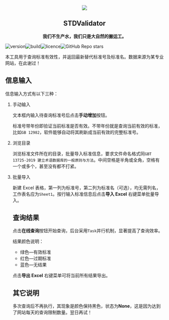 <div align="center"><img src="./STDValidator.ico" /></div>

<div align="center">
    <h2 >STDValidator</h2>
</div>

<center><b>我们不生产水，我们只是大自然的搬运工。</b></center>

![version](https://img.shields.io/badge/STDValidator-v1.1.1-orange)![build](https://img.shields.io/badge/build-passing-orange)![licence](https://img.shields.io/badge/Licence-MIT-orange)![GitHub Repo stars](https://img.shields.io/github/stars/3roman/stdvalidator)

本工具用于查询标准有效性，并返回最新替代标准号及标准名。数据来源为某专业网站，在此谢过！

## 信息输入

信息输入方式有以下三种：

1. 手动输入

   文本框内输入待查询标准号后点击**手动增加**按钮。

   标准号带年份即验证当前标准是否有效。不带年份就是查询当前有效的标准，比如`GB 12982`，软件能够自动将其刷新成当前有效的完整标准号。

2. 浏览目录

   浏览标准文件所在的目录，批量导入标准信息，要求文件命名格式同`GBT 13725-2019 建立术语数据库的一般原则与方法`。中间空格是半角或全角，空格有一个或多个，甚至没有都不打紧。

3. 批量导入

   新建 Excel 表格，第一列为标准号，第二列为标准名（可选），均无需列名，工作表名应为`Sheet1`。按行输入标准信息后点击**导入 Excel** 右键菜单批量导入。

   ## 查询结果

   点击**在线查询**按钮开始查询，后台采用`Task`并行机制，显著提高了查询效率。

   结果颜色说明：

   - 绿色—有效标准
   - 红色—过期标准
   - 蓝色—无结果

   点击**导出 Excel** 右键菜单可将当前所有结果导出。

   ## 其它说明

   多次查询后不再执行，其现象是颜色保持黑色，状态为**None**，这是因为达到了网站每天的查询限制数量。翌日再试！
